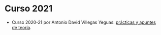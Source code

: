 # Curso 2021

- Curso 2020-21 por Antonio David Villegas Yeguas: [prácticas y apuntes de teoría](https://github.com/advy99/CRIP).
